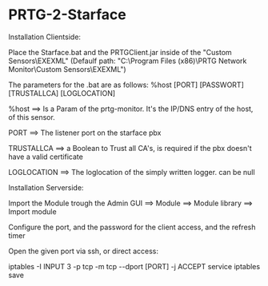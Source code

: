 # PRTG-2-Starface

Installation Clientside:

Place the Starface.bat and the PRTGClient.jar inside of the "Custom Sensors\EXEXML" (Defaulf path: "C:\Program Files (x86)\PRTG Network Monitor\Custom Sensors\EXEXML")

The parameters for the .bat are as follows: %host [PORT] [PASSWORT] [TRUSTALLCA] [LOGLOCATION]

%host ==> Is a Param of the prtg-monitor. It's the IP/DNS entry of the host, of this sensor.

PORT ==> The listener port on the starface pbx

TRUSTALLCA ==> a Boolean to Trust all CA's, is required if the pbx doesn't have a valid certificate

LOGLOCATION ==> The loglocation of the simply written logger. can be null

Installation Serverside:

Import the Module trough the Admin GUI ==> Module ==> Module library ==> Import module

Configure the port, and the password for the client access, and the refresh timer

Open the given port via ssh, or direct access:

iptables -I INPUT 3 -p tcp -m tcp --dport [PORT] -j ACCEPT
service iptables save
